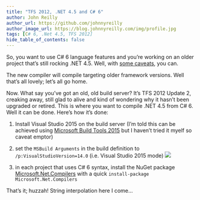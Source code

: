 ```yaml
---
title: "TFS 2012, .NET 4.5 and C# 6"
author: John Reilly
author_url: https://github.com/johnnyreilly
author_image_url: https://blog.johnnyreilly.com/img/profile.jpg
tags: [C# 6, .Net 4.5, TFS 2012]
hide_table_of_contents: false
---
```

So, you want to use C# 6 language features and you’re working on an older project that’s still rocking .NET 4.5. Well, with [some caveats](<http://stackoverflow.com/a/28921749/761388>), you can.

 The new compiler will compile targeting older framework versions. Well that’s all lovely; let’s all go home.

Now. What say you’ve got an old, old build server? It’s TFS 2012 Update 2, creaking away, still glad to alive and kind of wondering why it hasn’t been upgraded or retired. This is where you want to compile .NET 4.5 from C# 6. Well it can be done. Here’s how it’s done:

1. Install Visual Studio 2015 on the build server (I’m told this can be achieved using [Microsoft Build Tools 2015](<https://www.microsoft.com/en-us/download/details.aspx?id=48159>) but I haven’t tried it myelf so caveat emptor)
2. set the `MSBuild Arguments` in the build definition to `/p:VisualStudioVersion=14.0` (i.e. Visual Studio 2015 mode) ![](http://4.bp.blogspot.com/-QBbNPXyPeHM/VquGppTit4I/AAAAAAAAA5U/myurEeB4Kdo/s640/EditBuildConfiguration.png)


3. in each project that uses C# 6 syntax, install the NuGet package [Microsoft.Net.Compilers](<https://www.nuget.org/packages/Microsoft.Net.Compilers>) with a quick `install-package Microsoft.Net.Compilers`

<!-- -->

That’s it; huzzah! String interpolation here I come…



